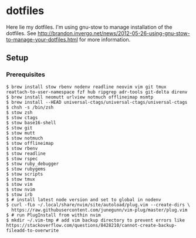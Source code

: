 # dotfiles

Here lie my dotfiles. I'm using gnu-stow to manage installation of the dotfiles.
See http://brandon.invergo.net/news/2012-05-26-using-gnu-stow-to-manage-your-dotfiles.html for more information.

## Setup

### Prerequisites

    $ brew install stow rbenv nodenv readline neovim vim git tmux reattach-to-user-namespace fzf hub ripgrep adr-tools git-delta direnv
    $ brew install neomutt urlview notmuch offlineimap msmtp
    $ brew install --HEAD universal-ctags/universal-ctags/universal-ctags
    $ chsh -s /bin/zsh
    $ stow zsh
    $ stow ctags
    $ stow base16-shell
    $ stow git
    $ stow mutt
    $ stow notmuch
    $ stow offlineimap
    $ stow rbenv
    $ stow readline
    $ stow rspec
    $ stow ruby_debugger
    $ stow rubygems
    $ stow scripts
    $ stow tmux
    $ stow vim
    $ stow nvim
    $ stow irb
    $ # install latest node version and set to global in nodenv
    $ curl -fLo ~/.local/share/nvim/site/autoload/plug.vim --create-dirs \
      https://raw.githubusercontent.com/junegunn/vim-plug/master/plug.vim
    $ # run PlugInstall from within nvim
    $ mkdir ~/.vim-tmp # add vim backup directory to prevent errors like https://stackoverflow.com/questions/8428210/cannot-create-backup-fileadd-to-overwrite
